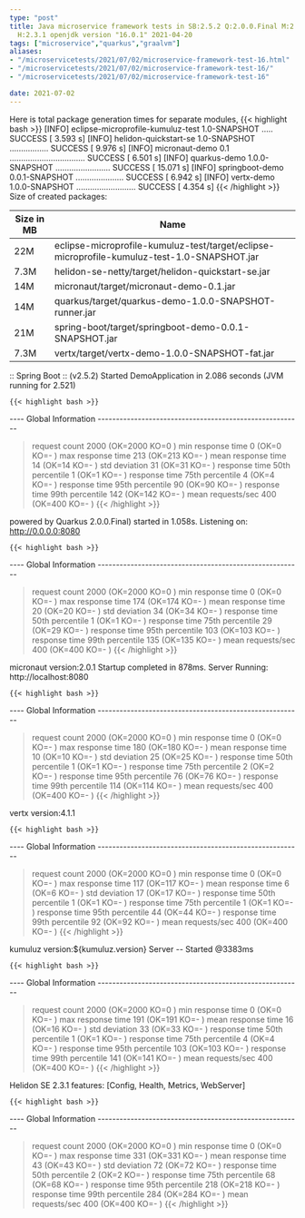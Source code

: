 ```yaml
---
type: "post"
title: Java microservice framework tests in SB:2.5.2 Q:2.0.0.Final M:2.5.7 V:4.1.1
  H:2.3.1 openjdk version "16.0.1" 2021-04-20
tags: ["microservice","quarkus","graalvm"]
aliases:
- "/microservicetests/2021/07/02/microservice-framework-test-16.html"
- "/microservicetests/2021/07/02/microservice-framework-test-16/"
- "/microservicetests/2021/07/02/microservice-framework-test-16"

date: 2021-07-02
---
```

 
Here is total package generation times for separate modules,
{{< highlight bash >}}
[INFO] eclipse-microprofile-kumuluz-test 1.0-SNAPSHOT ..... SUCCESS [  3.593 s]
[INFO] helidon-quickstart-se 1.0-SNAPSHOT ................. SUCCESS [  9.976 s]
[INFO] micronaut-demo 0.1 ................................. SUCCESS [  6.501 s]
[INFO] quarkus-demo 1.0.0-SNAPSHOT ........................ SUCCESS [ 15.071 s]
[INFO] springboot-demo 0.0.1-SNAPSHOT ..................... SUCCESS [  6.942 s]
[INFO] vertx-demo 1.0.0-SNAPSHOT .......................... SUCCESS [  4.354 s]
{{< /highlight >}}
Size of created packages:

| Size in MB |  Name |
|------------|-------|
| 22M | eclipse-microprofile-kumuluz-test/target/eclipse-microprofile-kumuluz-test-1.0-SNAPSHOT.jar |
| 7.3M | helidon-se-netty/target/helidon-quickstart-se.jar |
| 14M | micronaut/target/micronaut-demo-0.1.jar |
| 14M | quarkus/target/quarkus-demo-1.0.0-SNAPSHOT-runner.jar |
| 21M | spring-boot/target/springboot-demo-0.0.1-SNAPSHOT.jar |
| 7.3M | vertx/target/vertx-demo-1.0.0-SNAPSHOT-fat.jar |


:: Spring Boot :: (v2.5.2) Started DemoApplication in 2.086 seconds (JVM running for 2.521)

    {{< highlight bash >}}
---- Global Information --------------------------------------------------------
> request count                                       2000 (OK=2000   KO=0     )
> min response time                                      0 (OK=0      KO=-     )
> max response time                                    213 (OK=213    KO=-     )
> mean response time                                    14 (OK=14     KO=-     )
> std deviation                                         31 (OK=31     KO=-     )
> response time 50th percentile                          1 (OK=1      KO=-     )
> response time 75th percentile                          4 (OK=4      KO=-     )
> response time 95th percentile                         90 (OK=90     KO=-     )
> response time 99th percentile                        142 (OK=142    KO=-     )
> mean requests/sec                                    400 (OK=400    KO=-     )
{{< /highlight >}}

powered by Quarkus 2.0.0.Final) started in 1.058s. Listening on: http://0.0.0.0:8080

    {{< highlight bash >}}
---- Global Information --------------------------------------------------------
> request count                                       2000 (OK=2000   KO=0     )
> min response time                                      0 (OK=0      KO=-     )
> max response time                                    174 (OK=174    KO=-     )
> mean response time                                    20 (OK=20     KO=-     )
> std deviation                                         34 (OK=34     KO=-     )
> response time 50th percentile                          1 (OK=1      KO=-     )
> response time 75th percentile                         29 (OK=29     KO=-     )
> response time 95th percentile                        103 (OK=103    KO=-     )
> response time 99th percentile                        135 (OK=135    KO=-     )
> mean requests/sec                                    400 (OK=400    KO=-     )
{{< /highlight >}}

micronaut version:2.0.1 Startup completed in 878ms. Server Running: http://localhost:8080

    {{< highlight bash >}}
---- Global Information --------------------------------------------------------
> request count                                       2000 (OK=2000   KO=0     )
> min response time                                      0 (OK=0      KO=-     )
> max response time                                    180 (OK=180    KO=-     )
> mean response time                                    10 (OK=10     KO=-     )
> std deviation                                         25 (OK=25     KO=-     )
> response time 50th percentile                          1 (OK=1      KO=-     )
> response time 75th percentile                          2 (OK=2      KO=-     )
> response time 95th percentile                         76 (OK=76     KO=-     )
> response time 99th percentile                        114 (OK=114    KO=-     )
> mean requests/sec                                    400 (OK=400    KO=-     )
{{< /highlight >}}

vertx version:4.1.1

    {{< highlight bash >}}
---- Global Information --------------------------------------------------------
> request count                                       2000 (OK=2000   KO=0     )
> min response time                                      0 (OK=0      KO=-     )
> max response time                                    117 (OK=117    KO=-     )
> mean response time                                     6 (OK=6      KO=-     )
> std deviation                                         17 (OK=17     KO=-     )
> response time 50th percentile                          1 (OK=1      KO=-     )
> response time 75th percentile                          1 (OK=1      KO=-     )
> response time 95th percentile                         44 (OK=44     KO=-     )
> response time 99th percentile                         92 (OK=92     KO=-     )
> mean requests/sec                                    400 (OK=400    KO=-     )
{{< /highlight >}}

kumuluz version:${kumuluz.version} Server -- Started @3383ms

    {{< highlight bash >}}
---- Global Information --------------------------------------------------------
> request count                                       2000 (OK=2000   KO=0     )
> min response time                                      0 (OK=0      KO=-     )
> max response time                                    191 (OK=191    KO=-     )
> mean response time                                    16 (OK=16     KO=-     )
> std deviation                                         33 (OK=33     KO=-     )
> response time 50th percentile                          1 (OK=1      KO=-     )
> response time 75th percentile                          4 (OK=4      KO=-     )
> response time 95th percentile                        103 (OK=103    KO=-     )
> response time 99th percentile                        141 (OK=141    KO=-     )
> mean requests/sec                                    400 (OK=400    KO=-     )
{{< /highlight >}}

Helidon SE 2.3.1 features: [Config, Health, Metrics, WebServer]

    {{< highlight bash >}}
---- Global Information --------------------------------------------------------
> request count                                       2000 (OK=2000   KO=0     )
> min response time                                      0 (OK=0      KO=-     )
> max response time                                    331 (OK=331    KO=-     )
> mean response time                                    43 (OK=43     KO=-     )
> std deviation                                         72 (OK=72     KO=-     )
> response time 50th percentile                          2 (OK=2      KO=-     )
> response time 75th percentile                         68 (OK=68     KO=-     )
> response time 95th percentile                        218 (OK=218    KO=-     )
> response time 99th percentile                        284 (OK=284    KO=-     )
> mean requests/sec                                    400 (OK=400    KO=-     )
{{< /highlight >}}
